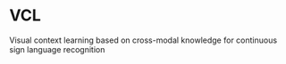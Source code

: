 # VCL
Visual context learning based on cross-modal knowledge for continuous sign language recognition
